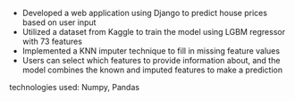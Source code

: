 - Developed a web application using Django to predict house prices based on user input
- Utilized a dataset from Kaggle to train the model using LGBM regressor with 73 features
- Implemented a KNN imputer technique to fill in missing feature values
- Users can select which features to provide information about, and the model combines the known and imputed features to make a prediction

technologies used: Numpy, Pandas
